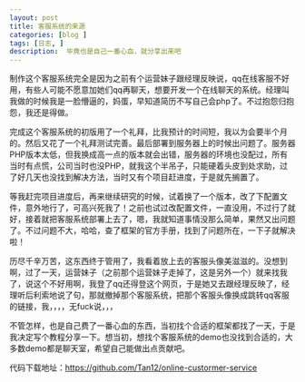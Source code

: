 ```yaml
---
layout: post
title: 客服系统的来源
categories: [blog ]
tags: [日志, ]
description:  毕竟也是自己一番心血，就分享出来吧
---
```



制作这个客服系统完全是因为之前有个运营妹子跟经理反映说，qq在线客服不好用，有些人可能不愿意加她们qq再聊天，想要开发一个在线聊天的系统。经理叫我做的时候我是一脸懵逼的，妈蛋，早知道简历不写自己会php了。不过抱怨归抱怨，我还是得做。

完成这个客服系统的初版用了一个礼拜，比我预计的时间短，我以为会要半个月的。然后又花了一个礼拜测试完善。最后部署到服务器上的时候出问题了。服务器PHP版本太低，但我换成高一点的版本就会出错，服务器的环境也没配过，所有当时有点慌，公司当时也没PHP，就我这个半吊子，只能硬着头皮到处求助，过了好几天也没找到解决方法，当时又有个项目赶进度，于是就先搁置了。

等我赶完项目进度后，再来继续研究的时候，试着换了一个版本，改了下配置文件，意外地行了，可高兴死我了！之前也试过改配置文件，一直没用，不过行了就好，接着就把客服系统部署上去了，嗯，我就知道事情没那么简单，果然又出问题了。不过问题不大，哈哈，查了框架的官方手册，找到了问题所在，一下子就解决啦！

历尽千辛万苦，这东西终于管用了，我看着放上去的客服头像美滋滋的。没想到啊，过了一天，运营妹子（之前那个运营妹子走掉了，这是另外一个）就来找我了，说这个不好用啊，我登了qq还得登这个网页，于是她又去跟经理反映了，经理听后利索地说了句，那就撤掉那个客服系统，把那个客服头像换成跳转qq客服的链接，我，，，，无fuck说，，，

不管怎样，也是自己费了一番心血的东西，当初找个合适的框架都找了一天，于是我决定写个教程分享一下。想当初，想找个客服系统的demo也没找到合适的，大多数demo都是聊天室，希望自己能做出点贡献吧。

代码下载地址：<https://github.com/Tan12/online-custormer-service>
